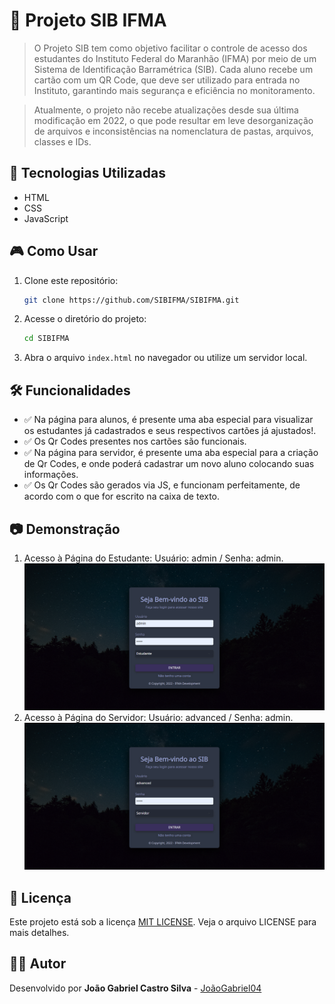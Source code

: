 # 📌 Projeto SIB IFMA

> O Projeto SIB tem como objetivo facilitar o controle de acesso dos estudantes do Instituto Federal do Maranhão (IFMA) por meio de um Sistema de Identificação Barramétrica (SIB). Cada aluno recebe um cartão com um QR Code, que deve ser utilizado para entrada no Instituto, garantindo mais segurança e eficiência no monitoramento.

> Atualmente, o projeto não recebe atualizações desde sua última modificação em 2022, o que pode resultar em leve desorganização de arquivos e inconsistências na nomenclatura de pastas, arquivos, classes e IDs.

## 🚀 Tecnologias Utilizadas

- HTML
- CSS
- JavaScript

## 🎮 Como Usar

1. Clone este repositório:
   ```sh
   git clone https://github.com/SIBIFMA/SIBIFMA.git
   ```
2. Acesse o diretório do projeto:
   ```sh
   cd SIBIFMA
   ```
3. Abra o arquivo `index.html` no navegador ou utilize um servidor local.

## 🛠 Funcionalidades

- ✅ Na página para alunos, é presente uma aba especial para visualizar os estudantes já cadastrados e seus respectivos cartões já ajustados!.
- ✅ Os Qr Codes presentes nos cartões são funcionais.
- ✅ Na página para servidor, é presente uma aba especial para a criação de Qr Codes, e onde poderá cadastrar um novo aluno colocando suas informações.
- ✅ Os Qr Codes são gerados via JS, e funcionam perfeitamente, de acordo com o que for escrito na caixa de texto.

## 📷 Demonstração

1. Acesso à Página do Estudante: Usuário: admin / Senha: admin.
![Tela de Login de entrar Estudante](screenshots/tela-login-estudante.png)
2. Acesso à Página do Servidor: Usuário: advanced / Senha: admin.
![Tela de Login para entrar Servidor](screenshots/tela-login-servidor.png)

## 📄 Licença

Este projeto está sob a licença [MIT LICENSE](license). Veja o arquivo LICENSE para mais detalhes.

## 👨‍💻 Autor

Desenvolvido por **João Gabriel Castro Silva** - [JoãoGabriel04](https://github.com/JoaoGabriel04)

